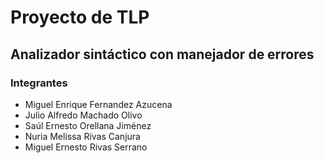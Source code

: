# Proyecto de TLP
## Analizador sintáctico con manejador de errores
### Integrantes
<ul>
  <li>Miguel Enrique Fernandez Azucena</li>
  <li>Julio Alfredo Machado Olivo</li>
  <li>Saúl Ernesto Orellana Jiménez</li>
  <li>Nuria Melissa Rivas Canjura</li>
  <li>Miguel Ernesto Rivas Serrano</li>
</ul>
